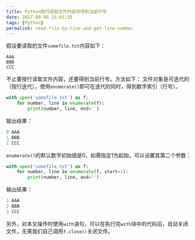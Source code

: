 ```yaml
---
title: Python按行读取文件内容并得到当前行号
date: 2017-09-08 15:01:35
tags: [Python]
permalink: read-file-by-line-and-get-line-number
---
```

假设要读取的文件`somefile.txt`内容如下：
```
AAA
BBB
CCC
```
不止要按行读取文件内容，还要得到当前行号。方法如下：
文件对象是可迭代的（按行迭代），使用`enumerate()`即可在迭代的同时，得到数字索引（行号）。
<!-- more -->
```python
with open('somefile.txt') as f:
    for number, line in enumerate(f):
        print(number, line, end='')
```
输出结果：
```python
0 AAA
1 BBB
2 CCC
```
`enumerate()`的默认数字初始值是0，如需指定1为起始，可以设置其第二个参数：
```python
with open('somefile.txt') as f:
    for number, line in enumerate(f, start=1):
        print(number, line, end='')
```
输出结果：
```python
1 AAA
2 BBB
3 CCC
```
另外，对本文操作时使用`with`语句，可以在执行完`with`块中的代码后，自动关闭文件，无需我们自己调用`f.close()`关闭文件。